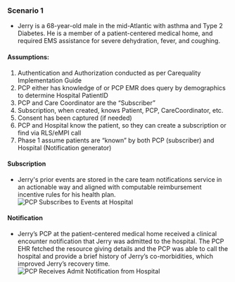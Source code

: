 ### Scenario 1
* Jerry is a 68-year-old male in the mid-Atlantic with asthma and Type 2 Diabetes. He is a member of a patient-centered medical home, and required EMS assistance for severe dehydration, fever, and coughing.

#### Assumptions:
1. Authentication and Authorization conducted as per Carequality Implementation Guide
2. PCP either has knowledge of or PCP EMR does query by demographics to determine Hospital PatientID
3. PCP and Care Coordinator are the “Subscriber”
4. Subscription, when created, knows Patient, PCP, CareCoordinator, etc.
5. Consent has been captured (if needed)
6. PCP and Hospital know the patient, so they can create a subscription or find via RLS/eMPI call
7. Phase 1 assume patients are “known” by both PCP (subscriber) and Hospital (Notification generator)

#### Subscription
* Jerry's prior events are stored in the care team notifications service in an actionable way and aligned with computable reimbursement incentive rules for his health plan.
![PCP Subscribes to Events at Hospital](SubscriptionFlow.png "Subscription Flow")

#### Notification
* Jerry’s PCP at the patient-centered medical home received a clinical encounter notification that Jerry was admitted to the hospital. The PCP EHR fetched the resource giving details and the PCP was able to call the hospital and provide a brief history of Jerry’s co-morbidities, which improved Jerry’s recovery time.
![PCP Receives Admit Notification from Hospital](NotificationFlow.png "Notification Flow")
